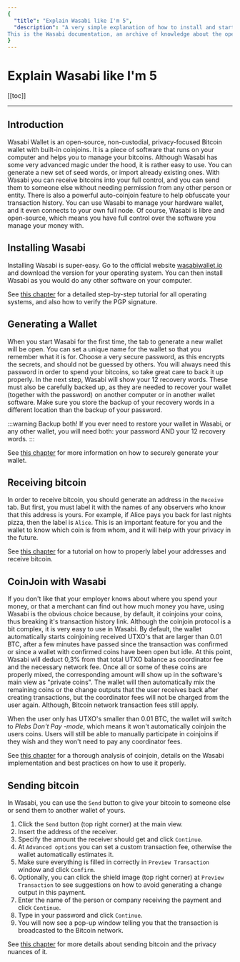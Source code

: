 ```yaml
---
{
  "title": "Explain Wasabi like I'm 5",
  "description": "A very simple explanation of how to install and start Wasabi Wallet, as well as receiving, sending, and coinjoining. 
This is the Wasabi documentation, an archive of knowledge about the open-source, non-custodial and privacy-focused Bitcoin wallet for desktop."
}
---
```


# Explain Wasabi like I'm 5

[[toc]]

---

## Introduction

Wasabi Wallet is an open-source, non-custodial, privacy-focused Bitcoin wallet with built-in coinjoins.
It is a piece of software that runs on your computer and helps you to manage your bitcoins.
Although Wasabi has some very advanced magic under the hood, it is rather easy to use.
You can generate a new set of seed words, or import already existing ones.
With Wasabi you can receive bitcoins into your full control, and you can send them to someone else without needing permission from any other person or entity.
There is also a powerful auto-coinjoin feature to help obfuscate your transaction history.
You can use Wasabi to manage your hardware wallet, and it even connects to your own full node.
Of course, Wasabi is libre and open-source, which means you have full control over the software you manage your money with.

## Installing Wasabi

Installing Wasabi is super-easy.
Go to the official website [wasabiwallet.io](https://wasabiwallet.io) and download the version for your operating system.
You can then install Wasabi as you would do any other software on your computer.

See [this chapter](/using-wasabi/InstallPackage.md) for a detailed step-by-step tutorial for all operating systems, and also how to verify the PGP signature.

## Generating a Wallet

When you start Wasabi for the first time, the tab to generate a new wallet will be open.
You can set a unique name for the wallet so that you remember what it is for.
Choose a very secure password, as this encrypts the secrets, and should not be guessed by others.
You will always need this password in order to spend your bitcoins, so take great care to back it up properly.
In the next step, Wasabi will show your 12 recovery words.
These must also be carefully backed up, as they are needed to recover your wallet (together with the password) on another computer or in another wallet software.
Make sure you store the backup of your recovery words in a different location than the backup of your password.

:::warning Backup both!
If you ever need to restore your wallet in Wasabi, or any other wallet, you will need both: your password AND your 12 recovery words.
:::

See [this chapter](/using-wasabi/WalletGeneration.md) for more information on how to securely generate your wallet.

## Receiving bitcoin

In order to receive bitcoin, you should generate an address in the `Receive` tab.
But first, you must label it with the names of any observers who know that this address is yours.
For example, if Alice pays you back for last nights pizza, then the label is `Alice`.
This is an important feature for you and the wallet to know which coin is from whom, and it will help with your privacy in the future.

See [this chapter](/using-wasabi/Receive.md) for a tutorial on how to properly label your addresses and receive bitcoin.

## CoinJoin with Wasabi

If you don't like that your employer knows about where you spend your money, or that a merchant can find out how much money you have, using Wasabi is the obvious choice because, by default, it coinjoins your coins, thus breaking it's transaction history link.
Although the coinjoin protocol is a bit complex, it is very easy to use in Wasabi.
By default, the wallet automatically starts coinjoining received UTXO's that are larger than 0.01 BTC, after a few minutes have passed since the transaction was confirmed or since a wallet with confirmed coins have been open but idle.
At this point, Wasabi will deduct 0,3% from that total UTXO balance as coordinator fee and the necessary network fee. 
Once all or some of these coins are properly mixed, the corresponding amount will show up in the software's main view as "private coins".
The wallet will then automatically mix the remaining coins or the change outputs that the user receives back after creating transactions, but the coordinator fees will not be charged from the user again. Although, Bitcoin network transaction fees still apply.

When the user only has UTXO's smaller than 0.01 BTC, the wallet will switch to _Plebs Don't Pay -mode_, which means it won't automatically coinjoin the users coins.
Users will still be able to manually participate in coinjoins if they wish and they won't need to pay any coordinator fees.

See [this chapter](/using-wasabi/CoinJoin.md) for a thorough analysis of coinjoin, details on the Wasabi implementation and best practices on how to use it properly.

## Sending bitcoin

In Wasabi, you can use the `Send` button to give your bitcoin to someone else or send them to another wallet of yours.
1. Click the `Send` button (top right corner) at the main view.
2. Insert the address of the receiver.
3. Specify the amount the receiver should get and click `Continue`.
4. At `Advanced options` you can set a custom transaction fee, otherwise the wallet automatically estimates it.
6. Make sure everything is filled in correctly in `Preview Transaction` window and click `Confirm`.
7. Optionally, you can click the shield image (top right corner) at `Preview Transaction` to see suggestions on how to avoid generating a change output in this payment.
8. Enter the name of the person or company receiving the payment and click `Continue`.
9. Type in your password and click `Continue`.
10. You will now see a pop-up window telling you that the transaction is broadcasted to the Bitcoin network.

See [this chapter](/using-wasabi/Send.md) for more details about sending bitcoin and the privacy nuances of it.
